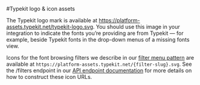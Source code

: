 #Typekit logo & icon assets

The Typekit logo mark is available at https://platform-assets.typekit.net/typekit-logo.svg. You should use this image in your integration to indicate the fonts you’re providing are from Typekit — for example, beside Typekit fonts in the drop-down menus of a missing fonts view.

Icons for the font browsing filters we describe in our [filter menu pattern](patterns/filter_menu.md) are available at `https://platform-assets.typekit.net/{filter-slug}.svg`. See the /filters endpoint in our [API endpoint documentation](http://docs.typekit.io/) for more details on how to construct these icon URLs.

